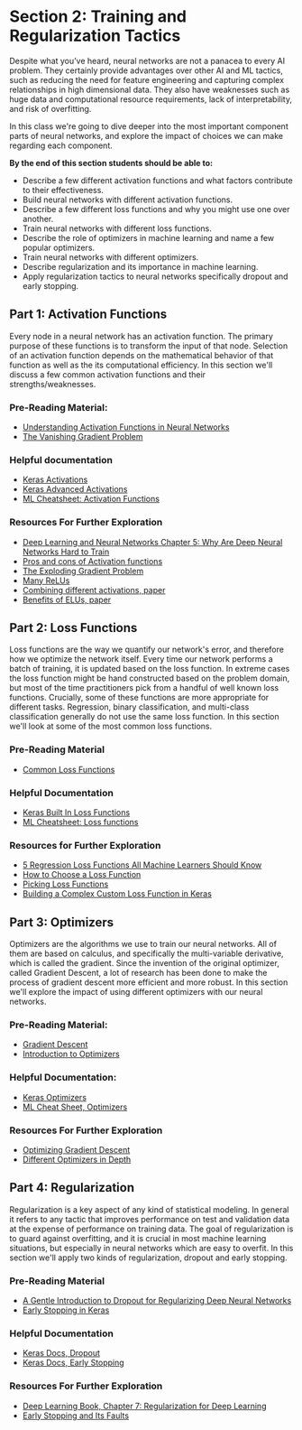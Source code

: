 # Section 2: Training and Regularization Tactics

Despite what you’ve heard, neural networks are not a panacea to every AI problem. They certainly provide advantages over other AI and ML tactics, such as reducing the need for feature engineering and capturing complex relationships in high dimensional data. They also have weaknesses such as huge data and computational resource requirements, lack of interpretability, and risk of overfitting.

In this class we're going to dive deeper into the most important component parts of neural networks, and explore the impact of choices we can make regarding each component.

**By the end of this section students should be able to:**

* Describe a few different activation functions and what factors contribute to their effectiveness.
* Build neural networks with different activation functions.
* Describe a few different loss functions and why you might use one over another.
* Train neural networks with different loss functions.
* Describe the role of optimizers in machine learning and name a few popular optimizers.
* Train neural networks with different optimizers.
* Describe regularization and its importance in machine learning.
* Apply regularization tactics to neural networks specifically dropout and early stopping.

## Part 1: Activation Functions

Every node in a neural network has an activation function. The primary purpose of these functions is to transform the input of that node. Selection of an activation function depends on the mathematical behavior of that function as well as the its computational efficiency. In this section we'll discuss a few common activation functions and their strengths/weaknesses.

### Pre-Reading Material:

* [Understanding Activation Functions in Neural Networks](https://medium.com/the-theory-of-everything/understanding-activation-functions-in-neural-networks-9491262884e0)
* [The Vanishing Gradient Problem](https://towardsdatascience.com/the-vanishing-gradient-problem-69bf08b15484)

### Helpful documentation

* [Keras Activations](https://keras.io/activations/)
* [Keras Advanced Activations](https://keras.io/layers/advanced-activations/)
* [ML Cheatsheet: Activation Functions](https://ml-cheatsheet.readthedocs.io/en/latest/activation_functions.html)

### Resources For Further Exploration

* [Deep Learning and Neural Networks Chapter 5: Why Are Deep Neural Networks Hard to Train](http://neuralnetworksanddeeplearning.com/chap5.html)
* [Pros and cons of Activation functions](https://yashuseth.blog/2018/02/11/which-activation-function-to-use-in-neural-networks/)
* [The Exploding Gradient Problem](https://machinelearningmastery.com/exploding-gradients-in-neural-networks/)
* [Many ReLUs](https://medium.com/tinymind/a-practical-guide-to-relu-b83ca804f1f7)
* [Combining different activations, paper](https://arxiv.org/abs/1801.09403v1)
* [Benefits of ELUs, paper](https://arxiv.org/abs/1511.07289v1)

## Part 2: Loss Functions

Loss functions are the way we quantify our network's error, and therefore how we optimize the network itself. Every time our network performs a batch of training, it is updated based on the loss function. In extreme cases the loss function might be hand constructed based on the problem domain, but most of the time practitioners pick from a handful of well known loss functions. Crucially, some of these functions are more appropriate for different tasks. Regression, binary classification, and multi-class classification generally do not use the same loss function. In this section we'll look at some of the most common loss functions.

### Pre-Reading Material

* [Common Loss Functions](https://towardsdatascience.com/common-loss-functions-in-machine-learning-46af0ffc4d23)

### Helpful Documentation

* [Keras Built In Loss Functions](https://keras.io/losses/)
* [ML Cheatsheet: Loss functions](https://ml-cheatsheet.readthedocs.io/en/latest/loss_functions.html)

### Resources for Further Exploration

* [5 Regression Loss Functions All Machine Learners Should Know](https://heartbeat.fritz.ai/5-regression-loss-functions-all-machine-learners-should-know-4fb140e9d4b0)
* [How to Choose a Loss Function](https://machinelearningmastery.com/how-to-choose-loss-functions-when-training-deep-learning-neural-networks/)
* [Picking Loss Functions](https://rohanvarma.me/Loss-Functions/)
* [Building a Complex Custom Loss Function in Keras](https://towardsdatascience.com/advanced-keras-constructing-complex-custom-losses-and-metrics-c07ca130a618)


## Part 3: Optimizers

Optimizers are the algorithms we use to train our neural networks. All of them are based on calculus, and specifically the multi-variable derivative, which is called the gradient. Since the invention of the original optimizer, called Gradient Descent, a lot of research has been done to make the process of gradient descent more efficient and more robust. In this section we'll explore the impact of using different optimizers with our neural networks.

### Pre-Reading Material:

* [Gradient Descent](https://medium.com/tebs-lab/gradient-descent-604f6d6c116d)
* [Introduction to Optimizers](https://blog.algorithmia.com/introduction-to-optimizers/)

### Helpful Documentation:

* [Keras Optimizers](https://keras.io/optimizers/)
* [ML Cheat Sheet, Optimizers](https://ml-cheatsheet.readthedocs.io/en/latest/optimizers.html)

### Resources For Further Exploration

* [Optimizing Gradient Descent](http://ruder.io/optimizing-gradient-descent/)
* [Different Optimizers in Depth](https://towardsdatascience.com/types-of-optimization-algorithms-used-in-neural-networks-and-ways-to-optimize-gradient-95ae5d39529f)

## Part 4: Regularization

Regularization is a key aspect of any kind of statistical modeling. In general it refers to any tactic that improves performance on test and validation data at the expense of performance on training data. The goal of regularization is to guard against overfitting, and it is crucial in most machine learning situations, but especially in neural networks which are easy to overfit. In this section we'll apply two kinds of regularization, dropout and early stopping.

### Pre-Reading Material

* [A Gentle Introduction to Dropout for Regularizing Deep Neural Networks](https://machinelearningmastery.com/dropout-for-regularizing-deep-neural-networks/)
* [Early Stopping in Keras](https://chrisalbon.com/deep_learning/keras/neural_network_early_stopping/)

### Helpful Documentation

* [Keras Docs, Dropout](https://keras.io/layers/core/#dropout)
* [Keras Docs, Early Stopping](https://keras.io/callbacks/#earlystopping)

### Resources For Further Exploration

* [Deep Learning Book, Chapter 7: Regularization for Deep Learning](https://www.deeplearningbook.org/contents/regularization.html)
* [Early Stopping and Its Faults](http://alexadam.ca/ml/2018/08/03/early-stopping.html)
